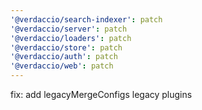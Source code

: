 ```yaml
---
'@verdaccio/search-indexer': patch
'@verdaccio/server': patch
'@verdaccio/loaders': patch
'@verdaccio/store': patch
'@verdaccio/auth': patch
'@verdaccio/web': patch
---
```


fix: add legacyMergeConfigs legacy plugins
